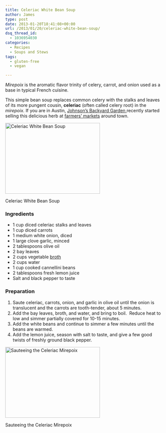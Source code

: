 ```yaml
---
title: Celeriac White Bean Soup
author: James
type: post
date: 2013-01-20T18:41:08+00:00
url: /2013/01/20/celeriac-white-bean-soup/
dsq_thread_id:
  - 1036954030
categories:
  - Recipes
  - Soups and Stews
tags:
  - gluten-free
  - vegan

---
```

_Mirepoix_ is the aromatic flavor trinity of celery, carrot, and onion used as a base in typical French cuisine.

This simple bean soup replaces common celery with the stalks and leaves of its more pungent cousin, **celeriac** (often called celery root) in the _mirepoix._ If you are in Austin, <a title="JBG Organic" href="http://jbgorganic.com" target="_blank">Johnson&#8217;s Backyard Garden </a>recently started selling this delicious herb at <a title="Austin Farmers' Markets" href="http://www.edibleaustin.com/content/farmers-markets-resources-109" target="_blank">farmers&#8217; markets</a> around town.

<div id="attachment_2525" style="width: 310px" class="wp-caption alignright">
  <a href="{{% mediaroot %}}uploads/2013/01/P1202658.jpg" rel="lightbox[2522]"><img class="size-medium wp-image-2525" alt="Celeriac White Bean Soup" src="{{% mediaroot %}}uploads/2013/01/P1202658-300x225.jpg" width="300" height="225" /></a>
  
  <p class="wp-caption-text">
    Celeriac White Bean Soup
  </p>
</div>

### Ingredients

  * 1 cup diced celeriac stalks and leaves
  * 1 cup diced carrots
  * 1 medium white onion, diced
  * 1 large clove garlic, minced
  * 2 tablespoons olive oil
  * 2 bay leaves
  * 2 cups vegetable [broth][1]
  * 2 cups water
  * 1 cup cooked cannellini beans
  * 2 tablespoons fresh lemon juice
  * Salt and black pepper to taste

### Preparation

  1. Saute celeriac, carrots, onion, and garlic in olive oil until the onion is translucent and the carrots are tooth-tender, about 5 minutes.
  2. Add the bay leaves, broth, and water, and bring to boil.  Reduce heat to low and simmer partially covered for 10-15 minutes.
  3. Add the white beans and continue to simmer a few minutes until the beans are warmed.
  4. Add the lemon juice, season with salt to taste, and give a few good twists of freshly ground black pepper.

<div id="attachment_2524" style="width: 310px" class="wp-caption aligncenter">
  <a href="{{% mediaroot %}}uploads/2013/01/P1202651-001.jpg" rel="lightbox[2522]"><img class="size-medium wp-image-2524" alt="Sauteeing the Celeriac Mirepoix" src="{{% mediaroot %}}uploads/2013/01/P1202651-001-300x225.jpg" width="300" height="225" srcset="{{% mediaroot %}}uploads/2013/01/P1202651-001-300x225.jpg 300w, {{% mediaroot %}}uploads/2013/01/P1202651-001.jpg 1024w" sizes="(max-width: 300px) 100vw, 300px" /></a>
  
  <p class="wp-caption-text">
    Sauteeing the Celeriac Mirepoix
  </p>
</div>

&nbsp;

 [1]: http://kitchen.coseppi.com/2012/09/04/pre-made-broths-and-stocks/ "Pre-Made Broths and Stocks"